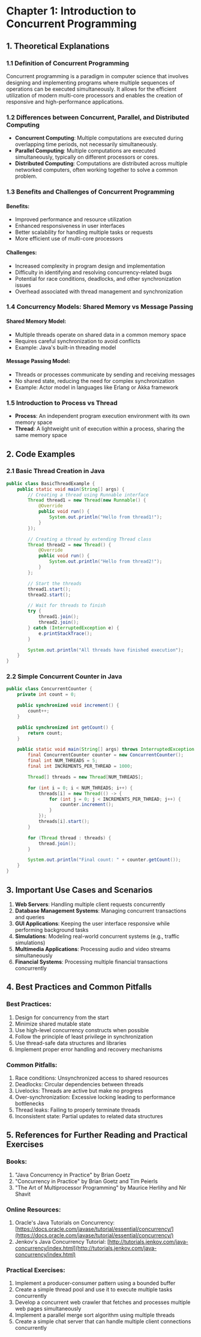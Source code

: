 # Chapter 1: Introduction to Concurrent Programming

## 1. Theoretical Explanations

### 1.1 Definition of Concurrent Programming
Concurrent programming is a paradigm in computer science that involves designing and implementing programs where multiple sequences of operations can be executed simultaneously. It allows for the efficient utilization of modern multi-core processors and enables the creation of responsive and high-performance applications.

### 1.2 Differences between Concurrent, Parallel, and Distributed Computing
- **Concurrent Computing**: Multiple computations are executed during overlapping time periods, not necessarily simultaneously.
- **Parallel Computing**: Multiple computations are executed simultaneously, typically on different processors or cores.
- **Distributed Computing**: Computations are distributed across multiple networked computers, often working together to solve a common problem.

### 1.3 Benefits and Challenges of Concurrent Programming

#### Benefits:
- Improved performance and resource utilization
- Enhanced responsiveness in user interfaces
- Better scalability for handling multiple tasks or requests
- More efficient use of multi-core processors

#### Challenges:
- Increased complexity in program design and implementation
- Difficulty in identifying and resolving concurrency-related bugs
- Potential for race conditions, deadlocks, and other synchronization issues
- Overhead associated with thread management and synchronization

### 1.4 Concurrency Models: Shared Memory vs Message Passing

#### Shared Memory Model:
- Multiple threads operate on shared data in a common memory space
- Requires careful synchronization to avoid conflicts
- Example: Java's built-in threading model

#### Message Passing Model:
- Threads or processes communicate by sending and receiving messages
- No shared state, reducing the need for complex synchronization
- Example: Actor model in languages like Erlang or Akka framework

### 1.5 Introduction to Process vs Thread
- **Process**: An independent program execution environment with its own memory space
- **Thread**: A lightweight unit of execution within a process, sharing the same memory space

## 2. Code Examples

### 2.1 Basic Thread Creation in Java

```java
public class BasicThreadExample {
    public static void main(String[] args) {
        // Creating a thread using Runnable interface
        Thread thread1 = new Thread(new Runnable() {
            @Override
            public void run() {
                System.out.println("Hello from thread1!");
            }
        });

        // Creating a thread by extending Thread class
        Thread thread2 = new Thread() {
            @Override
            public void run() {
                System.out.println("Hello from thread2!");
            }
        };

        // Start the threads
        thread1.start();
        thread2.start();

        // Wait for threads to finish
        try {
            thread1.join();
            thread2.join();
        } catch (InterruptedException e) {
            e.printStackTrace();
        }

        System.out.println("All threads have finished execution");
    }
}
```

### 2.2 Simple Concurrent Counter in Java

```java
public class ConcurrentCounter {
    private int count = 0;

    public synchronized void increment() {
        count++;
    }

    public synchronized int getCount() {
        return count;
    }

    public static void main(String[] args) throws InterruptedException {
        final ConcurrentCounter counter = new ConcurrentCounter();
        final int NUM_THREADS = 5;
        final int INCREMENTS_PER_THREAD = 1000;

        Thread[] threads = new Thread[NUM_THREADS];

        for (int i = 0; i < NUM_THREADS; i++) {
            threads[i] = new Thread(() -> {
                for (int j = 0; j < INCREMENTS_PER_THREAD; j++) {
                    counter.increment();
                }
            });
            threads[i].start();
        }

        for (Thread thread : threads) {
            thread.join();
        }

        System.out.println("Final count: " + counter.getCount());
    }
}
```

## 3. Important Use Cases and Scenarios

1. **Web Servers**: Handling multiple client requests concurrently
2. **Database Management Systems**: Managing concurrent transactions and queries
3. **GUI Applications**: Keeping the user interface responsive while performing background tasks
4. **Simulations**: Modeling real-world concurrent systems (e.g., traffic simulations)
5. **Multimedia Applications**: Processing audio and video streams simultaneously
6. **Financial Systems**: Processing multiple financial transactions concurrently

## 4. Best Practices and Common Pitfalls

### Best Practices:
1. Design for concurrency from the start
2. Minimize shared mutable state
3. Use high-level concurrency constructs when possible
4. Follow the principle of least privilege in synchronization
5. Use thread-safe data structures and libraries
6. Implement proper error handling and recovery mechanisms

### Common Pitfalls:
1. Race conditions: Unsynchronized access to shared resources
2. Deadlocks: Circular dependencies between threads
3. Livelocks: Threads are active but make no progress
4. Over-synchronization: Excessive locking leading to performance bottlenecks
5. Thread leaks: Failing to properly terminate threads
6. Inconsistent state: Partial updates to related data structures

## 5. References for Further Reading and Practical Exercises

### Books:
1. "Java Concurrency in Practice" by Brian Goetz
2. "Concurrency in Practice" by Brian Goetz and Tim Peierls
3. "The Art of Multiprocessor Programming" by Maurice Herlihy and Nir Shavit

### Online Resources:
1. Oracle's Java Tutorials on Concurrency: [https://docs.oracle.com/javase/tutorial/essential/concurrency/](https://docs.oracle.com/javase/tutorial/essential/concurrency/)
2. Jenkov's Java Concurrency Tutorial: [http://tutorials.jenkov.com/java-concurrency/index.html](http://tutorials.jenkov.com/java-concurrency/index.html)

### Practical Exercises:
1. Implement a producer-consumer pattern using a bounded buffer
2. Create a simple thread pool and use it to execute multiple tasks concurrently
3. Develop a concurrent web crawler that fetches and processes multiple web pages simultaneously
4. Implement a parallel merge sort algorithm using multiple threads
5. Create a simple chat server that can handle multiple client connections concurrently
